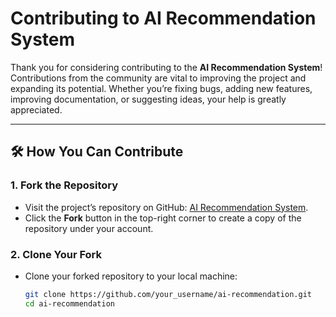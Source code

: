 # Contributing to AI Recommendation System

Thank you for considering contributing to the **AI Recommendation System**! Contributions from the community are vital to improving the project and expanding its potential. Whether you’re fixing bugs, adding new features, improving documentation, or suggesting ideas, your help is greatly appreciated.

---

## 🛠️ How You Can Contribute

### 1. Fork the Repository
- Visit the project’s repository on GitHub: [AI Recommendation System](https://github.com/your_username/ai-recommendation).
- Click the **Fork** button in the top-right corner to create a copy of the repository under your account.

### 2. Clone Your Fork
- Clone your forked repository to your local machine:
   ```bash
   git clone https://github.com/your_username/ai-recommendation.git
   cd ai-recommendation
